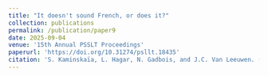 ```yaml
---
title: "It doesn't sound French, or does it?"
collection: publications
permalink: /publication/paper9
date: 2025-09-04
venue: '15th Annual PSSLT Proceedings'
paperurl: 'https://doi.org/10.31274/psllt.18435'
citation: 'S. Kaminskaïa, L. Hagar, N. Gadbois, and J.C. Van Leeuwen. (2025). Posterior ramifications of prior dependence structures. <i>Statistical Science</i> (in press), 1-17.'
---
```


